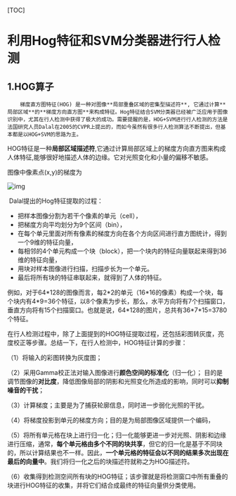 [TOC]

# 利用Hog特征和SVM分类器进行行人检测

## 1.HOG算子

 		梯度直方图特征(HOG) 是一种对图像**局部重叠区域的密集型描述符**, 它通过计算**局部区域**的**梯度方向直方图**来构成特征。Hog特征结合SVM分类器已经被广泛应用于图像识别中，尤其在行人检测中获得了极大的成功。需要提醒的是，HOG+SVM进行行人检测的方法是法国研究人员Dalal在2005的CVPR上提出的，而如今虽然有很多行人检测算法不断提出，但基本都是以HOG+SVM的思路为主。

​		HOG特征是一种**局部区域描述符**,它通过计算局部区域上的梯度方向直方图来构成人体特征,能够很好地描述人体的边缘。它对光照变化和小量的偏移不敏感。

图像中像素点(x,y)的梯度为

![img](https://img-my.csdn.net/uploads/201207/24/1343144871_5054.jpg)

​		Dalal提出的Hog特征提取的过程：

- 把样本图像分割为若干个像素的单元（cell），
- 把梯度方向平均划分为9个区间（bin），
- 在每个单元里面对所有像素的梯度方向在各个方向区间进行直方图统计，得到一个9维的特征向量，
- 每相邻的4个单元构成一个块（block），把一个块内的特征向量联起来得到36维的特征向量，
- 用块对样本图像进行扫描，扫描步长为一个单元。
- 最后将所有块的特征串联起来，就得到了人体的特征。

例如，对于64\*128的图像而言，每2\*2的单元（16\*16的像素）构成一个块，每个块内有4\*9=36个特征，以8个像素为步长，那么，水平方向将有7个扫描窗口，垂直方向将有15个扫描窗口。也就是说，64\*128的图片，总共有36\*7\*15=3780个特征。

在行人检测过程中，除了上面提到的HOG特征提取过程，还包括彩图转灰度，亮度校正等步骤。总结一下，在行人检测中，HOG特征计算的步骤：

（1）将输入的彩图转换为灰度图；

（2）采用Gamma校正法对输入图像进行**颜色空间的标准化**（归一化）；   目的是调节图像的**对比度**，降低图像局部的阴影和光照变化所造成的影响，同时可以**抑制噪音的干扰**；

（3）计算梯度；主要是为了捕获轮廓信息，同时进一步弱化光照的干扰。

（4）将梯度投影到单元的梯度方向；目的是为局部图像区域提供一个编码，

（5）将所有单元格在块上进行归一化；归一化能够更进一步对光照、阴影和边缘进行压缩，通常，**每个单元格由多个不同的块共享**，但它的归一化是基于不同块的，所以计算结果也不一样。因此，**一个单元格的特征会以不同的结果多次出现在最后的向量中**。我们将归一化之后的块描述符就称之为HOG描述符。

（6）收集得到检测空间所有块的HOG特征；该步骤就是将检测窗口中所有重叠的块进行HOG特征的收集，并将它们结合成最终的特征向量供分类使用。

